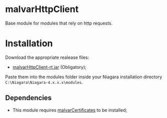 # malvarHttpClient
Base module for modules that rely on http requests.

# Installation

Download the appropriate realease files:
- [malvarHttpClient-rt.jar](https://github.com/MalvarControls/malvarHttpClient/releases) (Obligatory);

Paste them into the modules folder inside your Niagara installation directory ```C:\Niagara\Niagara-4.x.x.x\modules```.

## Dependencies
- This module requires [malvarCertificates](https://github.com/MalvarControls/malvarCertificates) to be installed;
